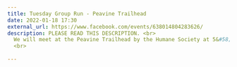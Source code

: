 ```yaml
---
title: Tuesday Group Run - Peavine Trailhead
date: 2022-01-18 17:30
external_url: https://www.facebook.com/events/638014804283626/
description: PLEASE READ THIS DESCRIPTION. <br>
  We will meet at the Peavine Trailhead by the Humane Society at 5&#58;30pm. Expect 5 miles. No drop run (we stop for everyone at every intersection). Bring a headlamp! <br>
  <br>
  
---
```

